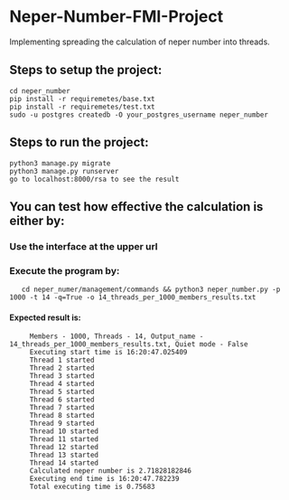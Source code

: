 # Neper-Number-FMI-Project
Implementing spreading the calculation of neper number into threads.

## Steps to setup the project:
 ```
 cd neper_number
 pip install -r requiremetes/base.txt
 pip install -r requiremetes/test.txt
 sudo -u postgres createdb -O your_postgres_username neper_number
 ```
## Steps to run the project:
 ```
 python3 manage.py migrate
 python3 manage.py runserver
 go to localhost:8000/rsa to see the result
 ```
 
 ## You can test how effective the calculation is either by:

  ### Use the interface at the upper url
  ### Execute the program by:
```
   cd neper_numer/management/commands && python3 neper_number.py -p 1000 -t 14 -q=True -o 14_threads_per_1000_members_results.txt
```
#### Expected result is:
```
     Members - 1000, Threads - 14, Output_name - 14_threads_per_1000_members_results.txt, Quiet mode - False
     Executing start time is 16:20:47.025409
     Thread 1 started
     Thread 2 started
     Thread 3 started
     Thread 4 started
     Thread 5 started
     Thread 6 started
     Thread 7 started
     Thread 8 started
     Thread 9 started
     Thread 10 started
     Thread 11 started
     Thread 12 started
     Thread 13 started
     Thread 14 started
     Calculated neper number is 2.71828182846
     Executing end time is 16:20:47.782239
     Total executing time is 0.75683
```
